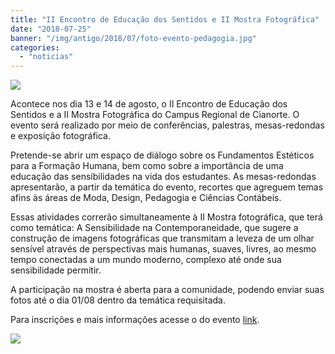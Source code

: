 ```yaml
---
title: "II Encontro de Educação dos Sentidos e II Mostra Fotográfica"
date: "2018-07-25"
banner: "/img/antigo/2018/07/foto-evento-pedagogia.jpg"
categories: 
  - "noticias"
---
```


![](/img/antigo/2018/07/foto-evento-pedagogia.jpg)

Acontece nos dia 13 e 14 de agosto, o II Encontro de Educação dos Sentidos e a II Mostra Fotográfica do Campus Regional de Cianorte. O evento será realizado por meio de conferências, palestras, mesas-redondas e exposição fotográfica.

Pretende-se abrir um espaço de diálogo sobre os Fundamentos Estéticos para a Formação Humana, bem como sobre a importância de uma educação das sensibilidades na vida dos estudantes. As mesas-redondas apresentarão, a partir da temática do evento, recortes que agreguem temas afins às áreas de Moda, Design, Pedagogia e Ciências Contábeis.

Essas atividades correrão simultaneamente à II Mostra fotográfica, que terá como temática: A Sensibilidade na Contemporaneidade, que sugere a construção de imagens fotográficas que transmitam a leveza de um olhar sensível através de perspectivas mais humanas, suaves, livres, ao mesmo tempo conectadas a um mundo moderno, complexo até onde sua sensibilidade permitir.

A participação na mostra é aberta para a comunidade, podendo enviar suas fotos até o dia 01/08 dentro da temática requisitada.

Para inscrições e mais informações acesse o do evento [link](https://www.facebook.com/events/731716377219423/).

[![](/img/antigo/2018/07/sensibilidade-contemporaneidade-632x899.jpg)](/img/antigo/2018/07/sensibilidade-contemporaneidade.jpg)
